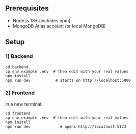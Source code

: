 ## Prerequisites
- Node.js 18+ (includes npm)
- MongoDB Atlas account (or local MongoDB)

## Setup

### 1) Backend
```text
cd backend
cp env.example .env  # then edit with your real values
npm install
npm run dev           # starts on http://localhost:5000
```
### 2) Frontend

In a new terminal:

``` text
cd frontend
cp env.example .env  # then edit with your real values
npm install
npm run dev             # opens http://localhost:5173

```
